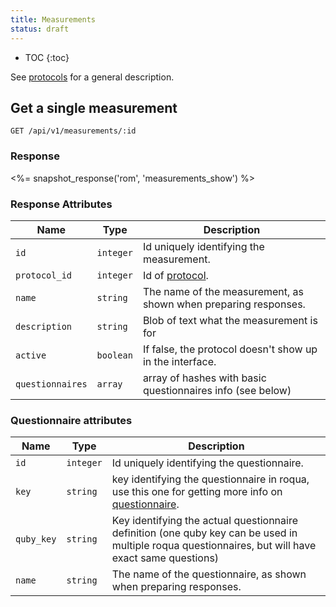 ```yaml
---
title: Measurements
status: draft
---
```


* TOC
{:toc}

See [protocols](../protocols/) for a general description.

## Get a single measurement

    GET /api/v1/measurements/:id

### Response

<%= snapshot_response('rom', 'measurements_show') %>

### Response Attributes

Name                  | Type      | Description
----------------------|-----------|--------------
`id`                  | `integer` | Id uniquely identifying the measurement.
`protocol_id`         | `integer` | Id of [protocol](../protocols/).
`name`                | `string`  | The name of the measurement, as shown when preparing responses.
`description`         | `string`  | Blob of text what the measurement is for
`active`              | `boolean` | If false, the protocol doesn't show up in the interface.
`questionnaires`      | `array`   | array of hashes with basic questionnaires info (see below)


### Questionnaire attributes

Name                  | Type      | Description
----------------------|-----------|--------------
`id`                  | `integer` | Id uniquely identifying the questionnaire.
`key`                 | `string`  | key identifying the questionnaire in roqua, use this one for getting more info on [questionnaire](../questionnaires/).
`quby_key`            | `string`  | Key identifying the actual questionnaire definition (one quby key can be used in multiple roqua questionnaires, but will have exact same questions)
`name`                | `string`  | The name of the questionnaire, as shown when preparing responses.

